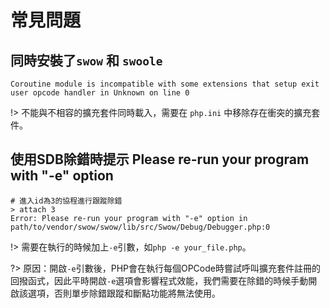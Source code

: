 # 常見問題

## 同時安裝了`swow` 和 `swoole`

```
Coroutine module is incompatible with some extensions that setup exit user opcode handler in Unknown on line 0
```

!> 不能與不相容的擴充套件同時載入，需要在 `php.ini` 中移除存在衝突的擴充套件。

## 使用SDB除錯時提示 Please re-run your program with "-e" option

```
# 進入id為3的協程進行跟蹤除錯
> attach 3
Error: Please re-run your program with "-e" option in path/to/vendor/swow/swow/lib/src/Swow/Debug/Debugger.php:0
```

!> 需要在執行的時候加上`-e`引數，如`php -e your_file.php`。

?> 原因：開啟`-e`引數後，PHP會在執行每個OPCode時嘗試呼叫擴充套件註冊的回撥函式，因此平時開啟`-e`選項會影響程式效能，我們需要在除錯的時候手動開啟該選項，否則單步除錯跟蹤和斷點功能將無法使用。
